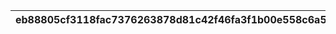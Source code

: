 |eb88805cf3118fac7376263878d81c42f46fa3f1b00e558c6a5c46f06d68ffe6|ee110161c26f1a842f9ae427523fcdf6c801434375fb46e14c936e60342e6b85|b6b60056610d95dc4c93d8f34af66c65c1ba099be4bd24ffdd3556baa5a2d6a0|abeb33e4b20889badd29ca0a037d700075c1be34e5a30c3e39f512c8714bef2d|ee6546bac3f9d168d42db885df7831d327b492bb4a0220e0db64d54fc71a6f56|214008ab4b96b2e5745f0198b3a6b3e5157cff813d6240d1357c337ae989bd5c|6dfb484e8938ad9cd2f9496c72d5af8b3f2c9e5c6fb89f9ae5df36563d151190|58c7b0312c1a11be459353f71baf9f1647120121f71cb35f7ee1cb338633248c|85102af7654d7f19b244c44ac900eb1c4dd1aafe8ec4ad20743dd6af1417a26c|63641fe68ff8e0761cfe34e0e3d1e618f9d6d9fc294fbd357aa5ff9b65905766|58ed51c0e7c374549a4f074192ba82c909db3521509b043ab2cb3c6fc3eea0ed|daeb2d63318fdaf7915c99a052667dd782ce38f1ad25e22d7ba9a42ff7610c2f|
| --- | --- | --- | --- | --- | --- | --- | --- | --- | --- | --- | --- |
